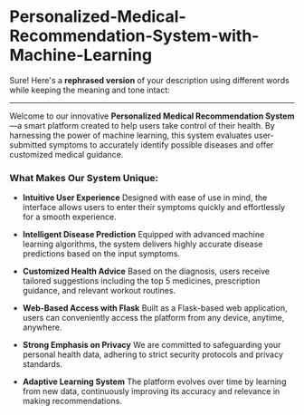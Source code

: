 # Personalized-Medical-Recommendation-System-with-Machine-Learning
Sure! Here's a **rephrased version** of your description using different words while keeping the meaning and tone intact:

---

Welcome to our innovative **Personalized Medical Recommendation System**—a smart platform created to help users take control of their health. By harnessing the power of machine learning, this system evaluates user-submitted symptoms to accurately identify possible diseases and offer customized medical guidance.

### What Makes Our System Unique:

* **Intuitive User Experience**
  Designed with ease of use in mind, the interface allows users to enter their symptoms quickly and effortlessly for a smooth experience.

* **Intelligent Disease Prediction**
  Equipped with advanced machine learning algorithms, the system delivers highly accurate disease predictions based on the input symptoms.

* **Customized Health Advice**
  Based on the diagnosis, users receive tailored suggestions including the top 5 medicines, prescription guidance, and relevant workout routines.

* **Web-Based Access with Flask**
  Built as a Flask-based web application, users can conveniently access the platform from any device, anytime, anywhere.

* **Strong Emphasis on Privacy**
  We are committed to safeguarding your personal health data, adhering to strict security protocols and privacy standards.

* **Adaptive Learning System**
  The platform evolves over time by learning from new data, continuously improving its accuracy and relevance in making recommendations.





